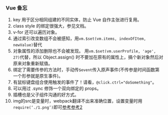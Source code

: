 ### Vue 备忘

1. key 用于区分相同组建的不同实体，防止 Vue 自作主张进行复用。
2. class style 的绑定很强大，参见文档。
3. v-for 还可以遍历对象。
4. 通过索引改变数组不会被感知，用`vm.$set(vm.items, indexOfItem, newValue)`替代
5. 对象属性的添加删除也不会被发现。 用`vm.$set(vm.userProfile, 'age', 27)`代替，所以 Object.assign() 时不要加在原有的属性上，搞个新对象然后对原来对象重新赋值。
6. 绑定了需要传参的方法时，手动传`$event`传入原声事件(不传参是时间函数第一个形参就是原生事件)。
7. 有鼠标键盘组合使用触发的事件了！请看，`@click.ctrl="doSomething"`。
8. 可以用过 .sync 修饰一个双向绑定的 props。
9. 插槽也是父子组件沟通的好方式。
10. img的src是变量时，webpack翻译不出来准确位置，设置变量时用`require(‘./1.png’)`即可[参考](https://blog.csdn.net/Mr_YanYan/article/details/78783091)[参考2](https://blog.csdn.net/haeasringnar/article/details/81293020)
